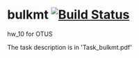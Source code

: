 # bulkmt  [![Build Status](https://travis-ci.org/znseday/bulkmt.svg?branch=master)](https://travis-ci.org/znseday/bulkmt)
hw_10 for OTUS

The task description is in 'Task_bulkmt.pdf'
